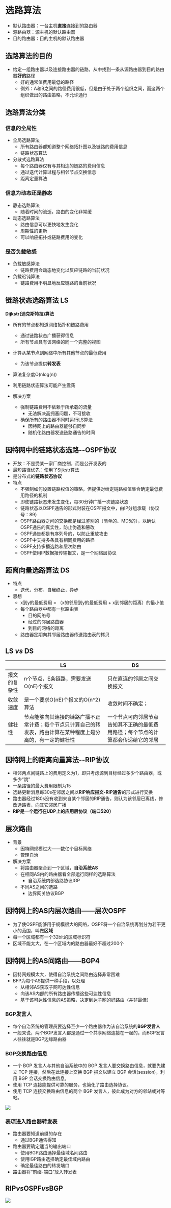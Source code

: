 # 选路算法

- 默认路由器：一台主机**直接**连接到的路由器
- 源路由器：源主机的默认路由器
- 目的路由器：目的主机的默认路由器

## 选路算法的目的

- 给定一组路由器以及连接路由器的链路，从中找到一条从源路由器到目的路由器**好的**路径
    - 好的通常值费用最低的路径
    - 例外：A和B之间的路径费用很低，但是由于处于两个组织之间，而这两个组织做出的路由策略，不允许通行

## 选路算法分类

### 信息的全局性

- 全局选路算法
    - 所有路由器都知道整个网络拓扑图以及链路的费用信息
    - 链路状态算法
- 分散式选路算法
    - 每个路由器仅有与其相连的链路的费用信息
    - 通过迭代计算过程与相邻节点交换信息
    - 距离定量算法

### 信息为动态还是静态

- 静态选路算法
    - 随着时间的流逝，路由的变化非常缓
- 动态选路算法
    - 路由信息可以更快地发生变化
    - 周期性的更新
    - 可以响应拓扑或链路费用的变化

### 是否负载敏感

- 负载敏感算法
    - 链路费用会动态地变化以反应链路的当前状况
- 负载迟钝算法
    - 链路费用不明显地反应链路的当前状况

## 链路状态选路算法 LS

**Dijkstr(迪克斯特拉)算法**

- 所有的节点都知道网络拓扑和链路费用
    - 通过链路状态广播获得信息
    - 所有节点具有该网络的同一个完整的视图
- 计算从某节点到网络中所有其他节点的最低费用
    - 为该节点提供**转发表**

- 算法复杂度O(nlog(n))

- 利用链路状态算法可能产生震荡
- 解决方案
    - 强制链路费用不依赖于所承载的流量
        - 无法解决高拥塞问题，不可接收
    - 确保所有的路由器不同时运行LS算法
        - 因特网上的路由器能够自同步
        - 随机化路由器发送链路通告的时间


## 因特网中的链路状态选路--OSPF协议

- 开放：不是受某一家厂商控制，而是公开发表的
- 最短路径优先：使用了Sijkstr算法
- 是分布式的**链路状态协议**
- 特点
    - 不强制如何设置链路权值的策略，但提供对给定链路权值集合确定最低费用路径的机制
    - 即使链路状态未发生变化，每30分钟广播一次链路状态
    - 链路状态以OSPF通告的形式封装在OSPF报文中，由IP分组承载（协议号：89）
    - OSPF路由器之间的交换都是经过鉴别的（简单的、MD5的），以确认OSPF通告的真实性，防止伪造和篡改
    - OSPF通告都是有序列号的，以防止重放攻击
    - OSPF中支持多条具有相同费用的路径
    - OSPF支持多播选路和层次路由
    - OSPF使用IP数据报传输报文，是一个网络层协议

## 距离向量选路算法 DS

- 特点
    - 迭代，分布，自我终止，异步
- 思想
    - x到y的最低费用 = （x的邻居到y的最低费用 + x到邻居的距离）的最小值
    - 每个路由器中都有一张路由表
        - 目的网络号
        - 经过的邻居路由器
        - 到目的网络的距离
    - 路由器定期向其邻居路由器传送路由表的拷贝

## LS *vs* DS

||LS|DS
|--|--|--|
|报文的复杂性|n个节点，E条链路，需要发送O(nE)个报文|只在直连的邻居之间交换报文
|收敛速度|是一个要求O(nE)个报文的O(n^2)算法|收敛时间不确定；
|健壮性|节点能够向其连接的链路广播不正常计费；每个节点只计算自己的转发表，路由计算在某种程度上是分离的，有一定的健壮性|一个节点可向邻居节点告知其不正确的最低费用路径；每个节点的计算都会传递给它的邻居

## 因特网上的距离向量算法--RIP协议

- 相邻两点间链路上的费用定义为1，即只考虑源到目标经过多少个路由器，或多少“跳”
- 一条路径的最大费用限制为15
- 选路更新消息每30s在邻居之间以**RIP响应报文-RIP通告**的形式进行交换
- 路由器经过180s没有收到来自某个邻居的RIP通告，则认为该邻居已离线，修改选路表，向其它邻居广播
- **RIP是一个运行在UDP上的应用层协议（端口520）**

## 层次路由

- 背景
    - 因特网规模过大——数亿个目标网络
    - 管理自治
- 解决方案
    - 将路由器聚合到一个区域，**自治系统AS**
    - 在相同AS内的路由器看全部运行同样的选路算法
        - 自治系统内部选路协议IGP
    - 不同AS之间的选路
        - 边界网关协议BGP

## 因特网上的AS内层次路由——层次OSPF

- 为了使OSPF能够用于规模很大的网络，OSPF将一个自治系统再划分为若干更小的范围，叫做**区域**
- 每一个区域都有一个32bit的区域标识符
- 区域不能太大，在一个区域内的路由器最好不超过200个

## 因特网上的AS间路由——BGP4

- 因特网规模太大，使得自治系统之间路由选择非常困难
- BFP为每个AS提供一种手段，以处理
    - 从相邻AS获取子网可达性信息
    - 向该AS内部的所有路由器传播这些可达性信息
    - 基于该可达性信息的AS策略，决定到达子网的好路由（并非最佳）

### BGP发言人

- 每个自治系统的管理员要选择至少一个路由器作为该自治系统的**BGP发言人**
- 一般来说，两个BGP发言人都是通过一个共享网络连接在一起的，而BGP发言人往往就是BGP边缘路由器

### BGP交换路由信息

- 一个 BGP 发言人与其他自治系统中的 BGP 发言人要交换路由信息，就要先建立 TCP 连接，然后在此连接上交换 BGP 报文以建立 BGP 会话(session)，利用 BGP 会话交换路由信息。
- 使用 TCP 连接能提供可靠的服务，也简化了路由选择协议。
- 使用 TCP 连接交换路由信息的两个 BGP 发言人，彼此成为对方的邻站或对等站。

![](images/2019-12-04-20-22-18.png)

### 表项进入路由器转发表

- 路由器要知道前缀的存在
    - 通过BGP通告得知
- 路由器要确定适当的输出端口
    - 使用BGP路由选择最佳域名间路由
    - 使用IGP路由选择确定最佳域内路由
    - 确定最佳路由的转发端口
- 路由器将“前缀-端口”放入转发表

## RIP*vs*OSPF*vs*BGP
![](images/2019-12-04-20-28-38.png)